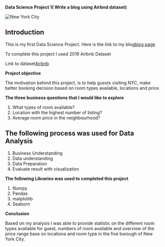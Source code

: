 **Data Science Project 1( Write a blog using Airbnd dataset)**

![New York City](https://images.unsplash.com/photo-1531887259712-aa6e090e9289?ixlib=rb-1.2.1&ixid=eyJhcHBfaWQiOjEyMDd9&auto=format&fit=crop&w=2468&q=80)


## Introduction
This is my first Data Science Project. Here is the link to my blog[blog page](https://sunita-inderjit.medium.com/)


To complete this project I used 2019 Airbnb Dataset

Link to dataset[Airbnb](https://www.kaggle.com/dgomonov/new-york-city-airbnb-open-data)


**Project objective**

The motivation behind this project, is to help guests visiting NYC, make better booking decision based on room types available, locations and price.

**The three business questions that I would like to explore**
1.  What types of room available?
2. Location with the highest number of listing?
3. Average room price in the neighbourhood?

## The following process was used for Data Analysis
1. Business Understanding
2. Data understanding
3. Data Preparation
4. Evaluate result with visualization

**The following Libraries was used to completed this project**
1.  Numpy
2. Pandas
3. matplotlib
4. Seaborn

**Conclusion**

Based on my analysis I was able to provide statistic on the different room types available for guest, numbers of room available and overview of the price range base on locationa and room type in the five borough of New York City.

